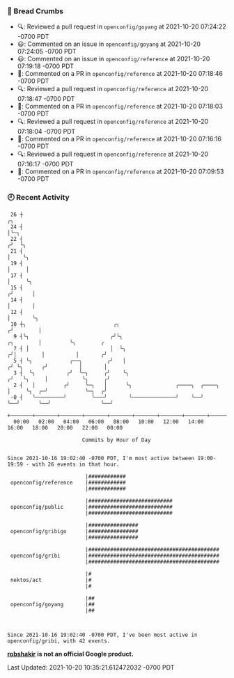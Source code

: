 ### 🍞 Bread Crumbs

 * 🔍: Reviewed a pull request in  `openconfig/goyang` at 2021-10-20 07:24:22 -0700 PDT
 * 😃: Commented on an issue in `openconfig/goyang` at 2021-10-20 07:24:05 -0700 PDT
 * 😃: Commented on an issue in `openconfig/reference` at 2021-10-20 07:19:18 -0700 PDT
 * 💬: Commented on a PR in  `openconfig/reference` at 2021-10-20 07:18:46 -0700 PDT
 * 🔍: Reviewed a pull request in  `openconfig/reference` at 2021-10-20 07:18:47 -0700 PDT
 * 💬: Commented on a PR in  `openconfig/reference` at 2021-10-20 07:18:03 -0700 PDT
 * 🔍: Reviewed a pull request in  `openconfig/reference` at 2021-10-20 07:18:04 -0700 PDT
 * 💬: Commented on a PR in  `openconfig/reference` at 2021-10-20 07:16:16 -0700 PDT
 * 🔍: Reviewed a pull request in  `openconfig/reference` at 2021-10-20 07:16:17 -0700 PDT
 * 💬: Commented on a PR in  `openconfig/reference` at 2021-10-20 07:09:53 -0700 PDT

### 🕘 Recent Activity
```
 26 ┼                                                                                 ╭╮
 24 ┤                                                                                 │╰─╮
 22 ┤                                                                                ╭╯  ╰╮
 21 ┤                                                                                │    ╰╮
 19 ┤                                                                                │     │
 17 ┤                                                                                │     ╰╮
 15 ┤                                                                               ╭╯      │
 14 ┤                                                                               │       │
 12 ┤                                                                               │       ╰╮
 10 ┼╮                            ╭╮                                               ╭╯        │
  9 ┤╰╮                          ╭╯╰╮                                    ╭╮        │         ╰╮        ╭
  7 ┤ │                          │  ╰╮                                  ╭╯│        │          │       ╭╯
  5 ┤ ╰╮            ╭──╮        ╭╯   │                                 ╭╯ ╰╮      ╭╯          │       │
  3 ┤  ╰╮          ╭╯  ╰─╮     ╭╯    ╰╮                               ╭╯   ╰╮     │           ╰╮     ╭╯
  2 ┤   │         ╭╯     ╰─╮   │      ╰╮              ╭────╮  ╭────╮  │     ╰╮  ╭─╯            ╰─╮  ╭╯
 -0 ┤   ╰─────────╯        ╰───╯       ╰──────────────╯    ╰──╯    ╰──╯      ╰──╯                ╰──╯
    +───────+───────+───────+───────+───────+───────+───────+───────+───────+───────+───────+───────+────
  00:00   02:00   04:00   06:00   08:00   10:00   12:00   14:00   16:00   18:00   20:00   22:00   00:00   

						Commits by Hour of Day


Since 2021-10-16 19:02:40 -0700 PDT, I'm most active between 19:00-19:59 - with 26 events in that hour.

```



```
                         |############
 openconfig/reference    |############
                         |############

                         |###########################
 openconfig/public       |###########################
                         |###########################

                         |################
 openconfig/gribigo      |################
                         |################

                         |##########################################
 openconfig/gribi        |##########################################
                         |##########################################

                         |#
 nektos/act              |#
                         |#

                         |##
 openconfig/goyang       |##
                         |##



Since 2021-10-16 19:02:40 -0700 PDT, I've been most active in openconfig/gribi, with 42 events.

```
**[robshakir](mailto:robjs@google.com) is not an official Google product.**  


Last Updated: 2021-10-20 10:35:21.612472032 -0700 PDT
